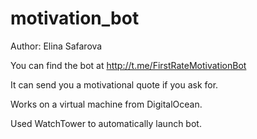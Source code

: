 # motivation_bot

Author: Elina Safarova

You can find the bot at http://t.me/FirstRateMotivationBot

It can send you a motivational quote if you ask for.

Works on a virtual machine from DigitalOcean.

Used WatchTower to automatically launch bot.
